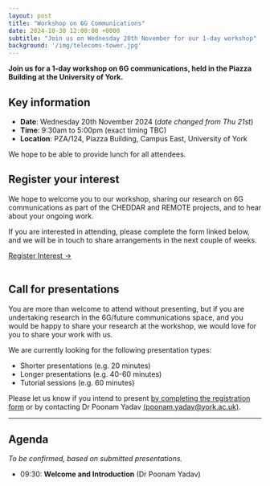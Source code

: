 ```yaml
---
layout: post
title: "Workshop on 6G Communications"
date: 2024-10-30 12:00:00 +0000
subtitle: "Join us on Wednesday 20th November for our 1-day workshop"
background: '/img/telecoms-tower.jpg'
---
```


**Join us for a 1-day workshop on 6G communications, held in the Piazza Building at the University of York.**

## Key information

* **Date**: Wednesday 20th November 2024 (*date changed from Thu 21st*)
* **Time**: 9:30am to 5:00pm (exact timing TBC)
* **Location**: PZA/124, Piazza Building, Campus East, University of York

We hope to be able to provide lunch for all attendees.

## Register your interest

We hope to welcome you to our workshop, sharing our research on 6G communications as part of the CHEDDAR and REMOTE projects, and to hear about your ongoing work.

If you are interested in attending, please complete the form linked below, and we will be in touch to share arrangements in the next couple of weeks.

<div class="clearfix">
    <a class="btn btn-primary float-left" href="https://forms.gle/Q7Df6Q1bFtTW7ciP9" target="_blank">Register Interest &rarr;</a>
</div>

<br />

## Call for presentations

You are more than welcome to attend without presenting, but if you are undertaking research in the 6G/future communications space, and you would be happy to share your research at the workshop, we would love for you to share your work with us.

We are currently looking for the following presentation types:

* Shorter presentations (e.g. 20 minutes)
* Longer presentations (e.g. 40-60 minutes)
* Tutorial sessions (e.g. 60 minutes)

Please let us know if you intend to present [by completing the registration form](https://forms.gle/Q7Df6Q1bFtTW7ciP9) or by contacting Dr Poonam Yadav [(poonam.yadav@york.ac.uk)](mailto:poonam.yadav@york.ac.uk).

---

## Agenda

*To be confirmed, based on submitted presentations.*

* 09:30: **Welcome and Introduction** (Dr Poonam Yadav)